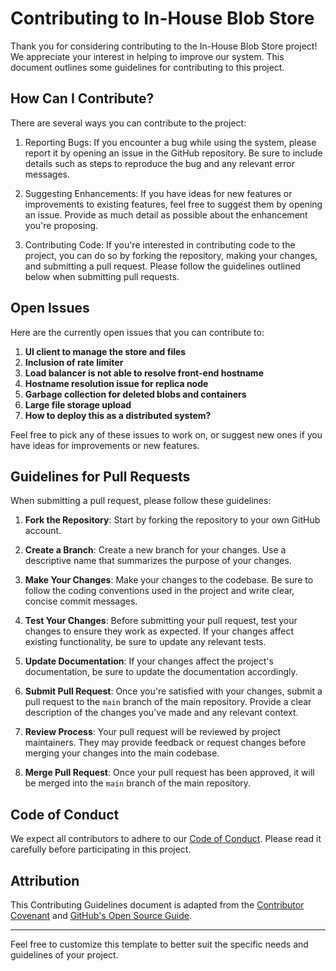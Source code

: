 # Contributing to In-House Blob Store

Thank you for considering contributing to the In-House Blob Store project! We appreciate your interest in helping to improve our system. This document outlines some guidelines for contributing to this project.

## How Can I Contribute?

There are several ways you can contribute to the project:

1. Reporting Bugs: If you encounter a bug while using the system, please report it by opening an issue in the GitHub repository. Be sure to include details such as steps to reproduce the bug and any relevant error messages.

2. Suggesting Enhancements: If you have ideas for new features or improvements to existing features, feel free to suggest them by opening an issue. Provide as much detail as possible about the enhancement you're proposing.

3. Contributing Code: If you're interested in contributing code to the project, you can do so by forking the repository, making your changes, and submitting a pull request. Please follow the guidelines outlined below when submitting pull requests.

## Open Issues

Here are the currently open issues that you can contribute to:

1. **UI client to manage the store and files**
2. **Inclusion of rate limiter**
3. **Load balancer is not able to resolve front-end hostname**
4. **Hostname resolution issue for replica node**
5. **Garbage collection for deleted blobs and containers**
6. **Large file storage upload**
7. **How to deploy this as a distributed system?**

Feel free to pick any of these issues to work on, or suggest new ones if you have ideas for improvements or new features.

## Guidelines for Pull Requests

When submitting a pull request, please follow these guidelines:

1. **Fork the Repository**: Start by forking the repository to your own GitHub account.

2. **Create a Branch**: Create a new branch for your changes. Use a descriptive name that summarizes the purpose of your changes.

3. **Make Your Changes**: Make your changes to the codebase. Be sure to follow the coding conventions used in the project and write clear, concise commit messages.

4. **Test Your Changes**: Before submitting your pull request, test your changes to ensure they work as expected. If your changes affect existing functionality, be sure to update any relevant tests.

5. **Update Documentation**: If your changes affect the project's documentation, be sure to update the documentation accordingly.

6. **Submit Pull Request**: Once you're satisfied with your changes, submit a pull request to the `main` branch of the main repository. Provide a clear description of the changes you've made and any relevant context.

7. **Review Process**: Your pull request will be reviewed by project maintainers. They may provide feedback or request changes before merging your changes into the main codebase.

8. **Merge Pull Request**: Once your pull request has been approved, it will be merged into the `main` branch of the main repository.

## Code of Conduct

We expect all contributors to adhere to our [Code of Conduct](CODE_OF_CONDUCT.md). Please read it carefully before participating in this project.

## Attribution

This Contributing Guidelines document is adapted from the [Contributor Covenant](https://www.contributor-covenant.org/version/2/1/code_of_conduct.html) and [GitHub's Open Source Guide](https://opensource.guide/).

---

Feel free to customize this template to better suit the specific needs and guidelines of your project.
